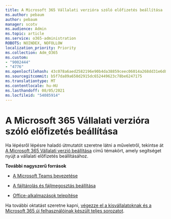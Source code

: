 ```yaml
---
title: A Microsoft 365 Vállalati verzióra szóló előfizetés beállítása
ms.author: pebaum
author: pebaum
manager: scotv
ms.audience: Admin
ms.topic: article
ms.service: o365-administration
ROBOTS: NOINDEX, NOFOLLOW
localization_priority: Priority
ms.collection: Adm_O365
ms.custom:
- "9002444"
- "4776"
ms.openlocfilehash: 43c078a6aed2582196e90b4da38859ceec06014a268dd31e6d8ba381cc45f4a9
ms.sourcegitcommit: b5f7da89a650d2915dc652449623c78be6247175
ms.translationtype: MT
ms.contentlocale: hu-HU
ms.lasthandoff: 08/05/2021
ms.locfileid: "54085914"
---
```

# <a name="set-up-a-microsoft-365-business-subscription"></a>A Microsoft 365 Vállalati verzióra szóló előfizetés beállítása

Ha lépésről lépésre haladó útmutatót szeretne látni a műveletről, tekintse át [A Microsoft 365 Vállalati verzió beállítása](https://docs.microsoft.com/microsoft-365/admin/setup/setup?view=o365-worldwide) című témakört, amely segítséget nyújt a vállalati előfizetés beállításához. 

**További nagyszerű források**

- [A Microsoft Teams bevezetése](https://docs.microsoft.com/microsoftteams/how-to-roll-out-teams?toc=%2Foffice365%2Fadmin%2Ftoc.json&bc=%2Foffice365%2Fadmin%2Fbreadcrumb%2Ftoc.json&view=o365-worldwide)

- [A fájltárolás és fájlmegosztás beállítása](https://docs.microsoft.com/microsoft-365/admin/setup/set-up-file-storage-and-sharing?view=o365-worldwide)

- [Office-alkalmazások telepítése](https://docs.microsoft.com/microsoft-365/admin/setup/install-applications?view=o365-worldwide)

Ha további oktatást szeretne kapni, [végezze el a kisvállalatoknak és a Microsoft 365 új felhasználóinak készült teljes sorozatot](https://support.office.com/article/set-up-your-small-business-6ab4bbcd-79cf-4000-a0bd-d42ce4d12816).
